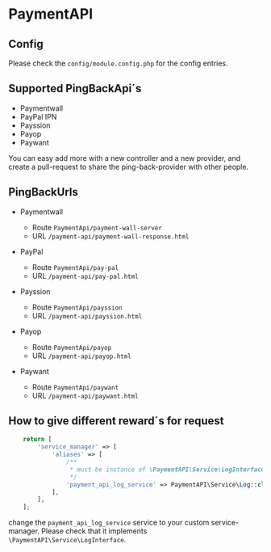 # PaymentAPI

## Config

Please check the `config/module.config.php` for the config entries.

## Supported PingBackApi´s

- Paymentwall
- PayPal IPN
- Payssion
- Payop
- Paywant

You can easy add more with a new controller and a new provider, and create a pull-request to share the ping-back-provider with other 
people.

## PingBackUrls

- Paymentwall
	- Route `PaymentApi/payment-wall-server`
	- URL `/payment-api/payment-wall-response.html`

- PayPal
    - Route `PaymentApi/pay-pal`
    - URL `/payment-api/pay-pal.html`

- Payssion
    - Route `PaymentApi/payssion`
    - URL `/payment-api/payssion.html`

- Payop
    - Route `PaymentApi/payop`
    - URL `/payment-api/payop.html`

- Paywant
    - Route `PaymentApi/paywant`
    - URL `/payment-api/paywant.html`

## How to give different reward´s for request 

```php
	return [
		'service_manager' => [
			'aliases' => [
				/**
				 * must be instance of \PaymentAPI\Service\LogInterface
				 */
				'payment_api_log_service' => PaymentAPI\Service\Log::class,
			],
		],
	];
```

change the `payment_api_log_service` service to your custom service-manager.
Please check that it implements `\PaymentAPI\Service\LogInterface`.
